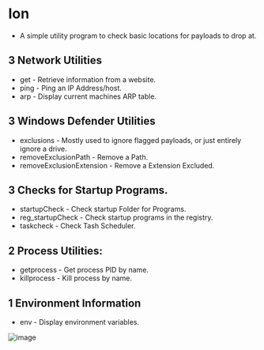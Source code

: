 # Ion
 - A simple utility program to check basic locations for payloads to drop at.

## 3 Network Utilities
 - get - Retrieve information from a website. 
 - ping - Ping an IP Address/host.
 - arp - Display current machines ARP table.

## 3 Windows Defender Utilities
 - exclusions - Mostly used to ignore flagged payloads, or just entirely ignore a drive.
 - removeExclusionPath - Remove a Path.
 - removeExclusionExtension - Remove a Extension Excluded.

## 3 Checks for Startup Programs.
 - startupCheck - Check startup Folder for Programs.
 - reg_startupCheck - Check startup programs in the registry.
 - taskcheck - Check Tash Scheduler.

## 2 Process Utilities:
 - getprocess - Get process PID by name.
 - killprocess - Kill process by name.

## 1 Environment Information
 - env - Display environment variables.

![image](https://github.com/user-attachments/assets/3af9503d-b897-4408-878b-0efcc57561e6)


